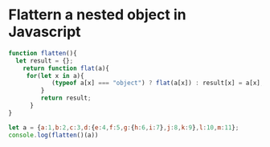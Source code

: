 # Flattern a nested object in Javascript 

```js
function flatten(){
  let result = {};
    return function flat(a){
	 for(let x in a){
      	    (typeof a[x] === "object") ? flat(a[x]) : result[x] = a[x];
         }
         return result;
      }
}

let a = {a:1,b:2,c:3,d:{e:4,f:5,g:{h:6,i:7},j:8,k:9},l:10,m:11};
console.log(flatten()(a))
```

